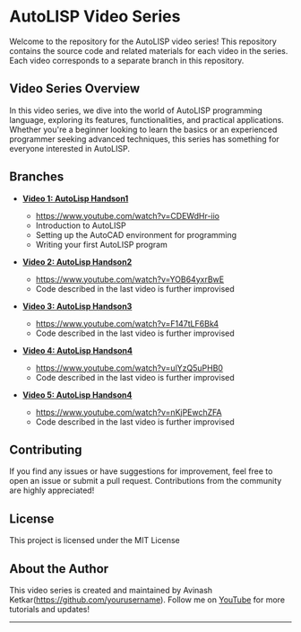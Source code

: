 # AutoLISP Video Series

Welcome to the repository for the AutoLISP video series! This repository contains the source code and related materials for each video in the series. Each video corresponds to a separate branch in this repository.

## Video Series Overview

In this video series, we dive into the world of AutoLISP programming language, exploring its features, functionalities, and practical applications. Whether you're a beginner looking to learn the basics or an experienced programmer seeking advanced techniques, this series has something for everyone interested in AutoLISP.

## Branches

- **[Video 1: AutoLisp Handson1](https://github.com/aviket/autolisp-youtube/tree/handson-1)**
  - https://www.youtube.com/watch?v=CDEWdHr-iio
  - Introduction to AutoLISP
  - Setting up the AutoCAD environment for programming
  - Writing your first AutoLISP program

 - **[Video 2: AutoLisp Handson2](https://github.com/aviket/autolisp-youtube/tree/handson-2)**
   - https://www.youtube.com/watch?v=YOB64yxrBwE
   - Code described in the last video is further improvised

 - **[Video 3: AutoLisp Handson3](https://github.com/aviket/autolisp-youtube/tree/handson-3)**
   - https://www.youtube.com/watch?v=F147tLF6Bk4
   - Code described in the last video is further improvised

 - **[Video 4: AutoLisp Handson4](https://github.com/aviket/autolisp-youtube/tree/handson-4)**
   - https://www.youtube.com/watch?v=ulYzQ5uPHB0
   - Code described in the last video is further improvised
  
 - **[Video 5: AutoLisp Handson4](https://github.com/aviket/autolisp-youtube/tree/handson-5)**
   - https://www.youtube.com/watch?v=nKjPEwchZFA
   - Code described in the last video is further improvised
  
## Contributing

If you find any issues or have suggestions for improvement, feel free to open an issue or submit a pull request. Contributions from the community are highly appreciated!

## License

This project is licensed under the MIT License 

## About the Author

This video series is created and maintained by Avinash Ketkar(https://github.com/yourusername). Follow me on [YouTube](https://www.youtube.com/@aviket1) for more tutorials and updates!

---



